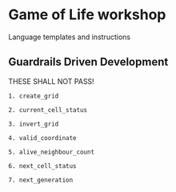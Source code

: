 # Game of Life workshop
Language templates and instructions

## Guardrails Driven Development

THESE SHALL NOT PASS!

```
1. create_grid

2. current_cell_status

3. invert_grid

4. valid_coordinate

5. alive_neighbour_count

6. next_cell_status

7. next_generation
```
